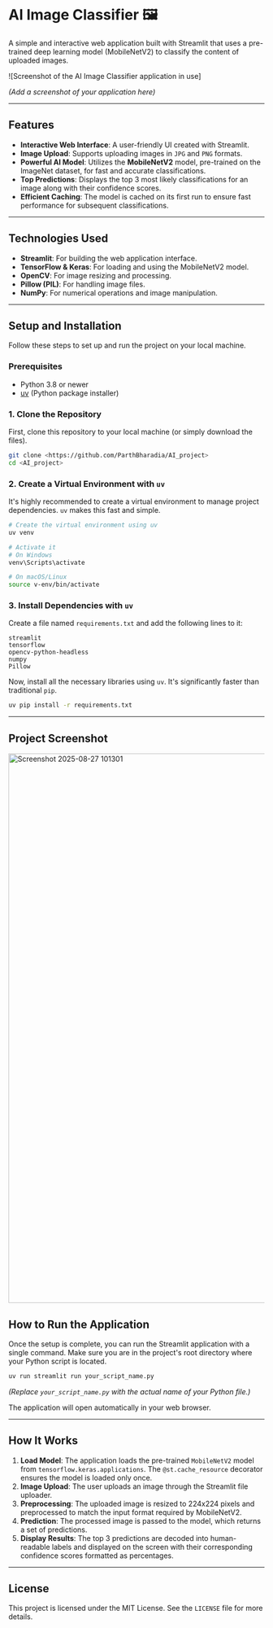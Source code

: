 # AI Image Classifier 🖼️

A simple and interactive web application built with Streamlit that uses a pre-trained deep learning model (MobileNetV2) to classify the content of uploaded images.

![Screenshot of the AI Image Classifier application in use]

*(Add a screenshot of your application here)*

---

## Features

-   **Interactive Web Interface**: A user-friendly UI created with Streamlit.
-   **Image Upload**: Supports uploading images in `JPG` and `PNG` formats.
-   **Powerful AI Model**: Utilizes the **MobileNetV2** model, pre-trained on the ImageNet dataset, for fast and accurate classifications.
-   **Top Predictions**: Displays the top 3 most likely classifications for an image along with their confidence scores.
-   **Efficient Caching**: The model is cached on its first run to ensure fast performance for subsequent classifications.

---

## Technologies Used

-   **Streamlit**: For building the web application interface.
-   **TensorFlow & Keras**: For loading and using the MobileNetV2 model.
-   **OpenCV**: For image resizing and processing.
-   **Pillow (PIL)**: For handling image files.
-   **NumPy**: For numerical operations and image manipulation.

---

## Setup and Installation

Follow these steps to set up and run the project on your local machine.

### Prerequisites

-   Python 3.8 or newer
-   [uv](https://github.com/astral-sh/uv) (Python package installer)

### 1. Clone the Repository

First, clone this repository to your local machine (or simply download the files).

```bash
git clone <https://github.com/ParthBharadia/AI_project>
cd <AI_project>
```

### 2. Create a Virtual Environment with `uv`

It's highly recommended to create a virtual environment to manage project dependencies. `uv` makes this fast and simple.

```bash
# Create the virtual environment using uv
uv venv

# Activate it
# On Windows
venv\Scripts\activate

# On macOS/Linux
source v-env/bin/activate
```

### 3. Install Dependencies with `uv`

Create a file named `requirements.txt` and add the following lines to it:

```
streamlit
tensorflow
opencv-python-headless
numpy
Pillow
```

Now, install all the necessary libraries using `uv`. It's significantly faster than traditional `pip`.

```bash
uv pip install -r requirements.txt
```

---

## Project Screenshot
<img width="1920" height="1080" alt="Screenshot 2025-08-27 101301" src="https://github.com/user-attachments/assets/97ffbade-2c5f-447c-9580-64345ea3673e" />


## How to Run the Application

Once the setup is complete, you can run the Streamlit application with a single command. Make sure you are in the project's root directory where your Python script is located.

```bash
uv run streamlit run your_script_name.py
```
*(Replace `your_script_name.py` with the actual name of your Python file.)*

The application will open automatically in your web browser.

---

## How It Works

1.  **Load Model**: The application loads the pre-trained `MobileNetV2` model from `tensorflow.keras.applications`. The `@st.cache_resource` decorator ensures the model is loaded only once.
2.  **Image Upload**: The user uploads an image through the Streamlit file uploader.
3.  **Preprocessing**: The uploaded image is resized to 224x224 pixels and preprocessed to match the input format required by MobileNetV2.
4.  **Prediction**: The processed image is passed to the model, which returns a set of predictions.
5.  **Display Results**: The top 3 predictions are decoded into human-readable labels and displayed on the screen with their corresponding confidence scores formatted as percentages.

---

## License

This project is licensed under the MIT License. See the `LICENSE` file for more details.
